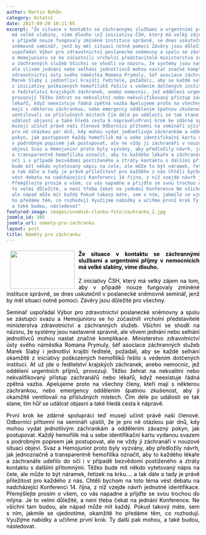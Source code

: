```yaml
---
author: Martin Bohůn
category: Ostatní
date: 2017-09-20 16:11:05
excerpt: "Že situace v kontaktu se záchrannými službami a urgentními příjmy v nemocnicích
  má velké slabiny, víme dlouho \nZ iniciativy ČSH, který má velký zájem na tom, aby
  v případě nouze fungovaly zmíněné instituce správně, se dnes uskutečnil v poslanecké
  sněmovně seminář, jenž by měl situaci notně pomoci Závěry jsou důležité pro všechny\nSeminář
  uspořádal Výbor pro zdravotnictví poslanecké sněmovny a spolu se zástupci svazu
  a Hemojunioru se ho zúčastnili vrcholní představitelé ministerstva zdravotnictví
  a záchranných služeb Všichni se shodli na názoru, že systémy jsou nastavené správně,
  ale vlivem jednání nebo selhání jednotlivců mohou nastat značné komplikace Ministerstvo
  zdravotnictví ústy svého náměstka Romana Prymuly, šéf asociace záchranných služeb
  Marek Slabý i jednotliví krajští ředitelé, požádali, aby se každé selhání okamžitě
  z iniciativy poškozených hemofiliků řešilo s vedením dotčených institucí Ať už jde
  o ředitelství krajských záchranek, anebo nemocnic, jež oddělení urgentních příjmů,
  provozují Těžko žehrat na nekvalitní nebo nekvalifikovaný přístup záchranářů nebo
  lékařů, když neexistuje řádná zpětná vazba Apelujeme proto na všechny členy, kteří
  mají s některou záchrankou, nebo emergency oddělením špatnou zkušenost, aby ji okamžitě
  ventilovali na příslušných místech Čím déle po události se tak stane, tím hůř se
  událost objasní a také hledá cesta k nápravě\nPrvní krok ke zdárné spolupráci teď
  musejí učinit právě naši členové Odborníci přítomní na semináři ujistili, že je
  pro ně otázkou pár dnů, kdy mohou vydat jednotlivým záchrankám a oddělením závazný
  pokyn, jak postupovat Každý hemofilik má u sebe identifikační kartu vydanou svazem
  s podrobným popisem jak postupovat, ale ne vždy ji záchranáři v nouzové situaci
  objeví Svaz a Hemojunior proto byly vyzvány, aby předložily návrh, jak jednoznačně
  a transparentně hemofilika označit, aby to každého lékaře a záchranáře udeřilo do
  očí i v případě bezvědomí postiženého a ztráty kontaktu s dalšími přítomnými Těžko
  bude mít někdo vytetovaný nápis na čele, ale může to být náramek, řetízek na krku…
  a tak dále a tady je právě příležitost pro každého z nás Chtěli bychom na toto téma
  vést debatu na nadcházející Konferenci 14 října, z níž vzejde návrh jednotné identifikace
  Přemýšlejte prosím o všem, co vás napadne a přijďte se svou trochou do mlýna Je
  to velmi důležité, a není třeba čekat na jednání Konference Ne všichni tam budou,
  ale nápad může mít každý Pokud takový máte, sem s ním, jakmile se ujednotíme, okamžitě
  ho předáme těm, co rozhodují Využijme nabídky a učiňme první krok Ty další pak mohou,
  a také budou, následovat"
featured-image: images/uvodnik-clanku-foto/zachranka_2.jpg
joomla_id: 305
joomla_url: namety-pro-zachranku
layout: post
title: Náměty pro záchranku
---
```


<h4 style="text-align: justify;">
 <span style="color: #000000;">
  <img border="0" height="100" src="{{ site.baseurl }}/images/uvodnik-clanku-foto/zachranka_2.jpg" style="float: left; margin-left: 10px; margin-right: 10px;" width="168"/>
  Že situace v kontaktu se záchrannými službami a urgentními příjmy v nemocnicích má velké slabiny, víme dlouho.
 </span>
</h4>
<p style="text-align: justify;">
 <span style="color: #000000;">
  Z iniciativy ČSH, který má velký zájem na tom, aby v případě nouze fungovaly zmíněné instituce správně, se dnes uskutečnil v poslanecké sněmovně seminář, jenž by měl situaci notně pomoci. Závěry jsou důležité pro všechny.
 </span>
</p>
<p style="text-align: justify;">
 <span style="color: #000000;">
  Seminář uspořádal Výbor pro zdravotnictví poslanecké sněmovny a spolu se zástupci svazu a Hemojunioru se ho zúčastnili vrcholní představitelé ministerstva zdravotnictví a záchranných služeb. Všichni se shodli na názoru, že systémy jsou nastavené správně, ale vlivem jednání nebo selhání jednotlivců mohou nastat značné komplikace. Ministerstvo zdravotnictví ústy svého náměstka Romana Prymuly, šéf asociace záchranných služeb Marek Slabý i jednotliví krajští ředitelé, požádali, aby se každé selhání okamžitě z iniciativy poškozených hemofiliků řešilo s vedením dotčených institucí. Ať už jde o ředitelství krajských záchranek, anebo nemocnic, jež oddělení urgentních příjmů, provozují. Těžko žehrat na nekvalitní nebo nekvalifikovaný přístup záchranářů nebo lékařů, když neexistuje řádná zpětná vazba. Apelujeme proto na všechny členy, kteří mají s některou záchrankou, nebo emergency oddělením špatnou zkušenost, aby ji okamžitě ventilovali na příslušných místech. Čím déle po události se tak stane, tím hůř se událost objasní a také hledá cesta k nápravě.
 </span>
</p>
<p style="text-align: justify;">
 <span style="color: #000000;">
  První krok ke zdárné spolupráci teď musejí učinit právě naši členové. Odborníci přítomní na semináři ujistili, že je pro ně otázkou pár dnů, kdy mohou vydat jednotlivým záchrankám a oddělením závazný pokyn, jak postupovat. Každý hemofilik má u sebe identifikační kartu vydanou svazem s podrobným popisem jak postupovat, ale ne vždy ji záchranáři v nouzové situaci objeví. Svaz a Hemojunior proto byly vyzvány, aby předložily návrh, jak jednoznačně a transparentně hemofilika označit, aby to každého lékaře a záchranáře udeřilo do očí i v případě bezvědomí postiženého a ztráty kontaktu s dalšími přítomnými. Těžko bude mít někdo vytetovaný nápis na čele, ale může to být náramek, řetízek na krku…. a tak dále a tady je právě příležitost pro každého z nás. Chtěli bychom na toto téma vést debatu na nadcházející Konferenci 14. října, z níž vzejde návrh jednotné identifikace. Přemýšlejte prosím o všem, co vás napadne a přijďte se svou trochou do mlýna. Je to velmi důležité, a není třeba čekat na jednání Konference. Ne všichni tam budou, ale nápad může mít každý. Pokud takový máte, sem s ním, jakmile se ujednotíme, okamžitě ho předáme těm, co rozhodují. Využijme nabídky a učiňme první krok. Ty další pak mohou, a také budou, následovat.
 </span>
</p>